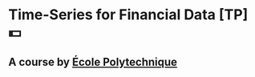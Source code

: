 # Time-Series for Financial Data [TP] :dollar:

## A course by [École Polytechnique](https://www.polytechnique.edu/en)

